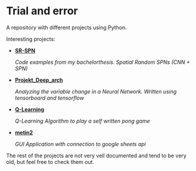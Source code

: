 # Trial and error
A repository with different projects using Python.

Interesting projects:

- [**SR-SPN**](SR-SPN/)

  _Code examples from my bachelorthesis. Spatial Random SPNs (CNN + SPN)_
  

- [**Projekt_Deep_arch**](Projekt_Deep_arch/)

  _Analyzing the variable change in a Neural Network. Written using tensorboard and tensorflow_
  
  
- [**Q-Learning**](Q-Learning/)

  _Q-Learning Algorithm to play a self written pong game_
  
  
- [**metin2**](metin2)

  _GUI Application with connection to google sheets api_
  

The rest of the projects are not very vell documented and tend to be very old, but feel free to check them out.


